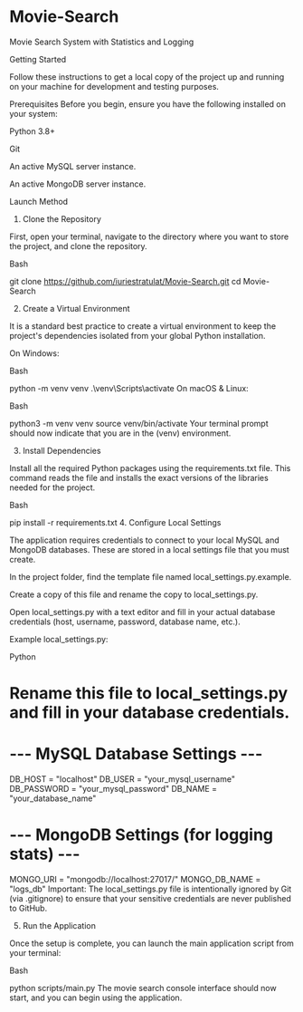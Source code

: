 # Movie-Search
Movie Search System with Statistics and Logging

Getting Started

Follow these instructions to get a local copy of the project up and running on your machine for development and testing purposes.

Prerequisites
Before you begin, ensure you have the following installed on your system:

Python 3.8+

Git

An active MySQL server instance.

An active MongoDB server instance.

Launch Method
  1. Clone the Repository

First, open your terminal, navigate to the directory where you want to store the project, and clone the repository.

Bash

git clone https://github.com/iuriestratulat/Movie-Search.git
cd Movie-Search

  2. Create a Virtual Environment

It is a standard best practice to create a virtual environment to keep the project's dependencies isolated from your global Python installation.

On Windows:

Bash

python -m venv venv
.\venv\Scripts\activate
On macOS & Linux:

Bash

python3 -m venv venv
source venv/bin/activate
Your terminal prompt should now indicate that you are in the (venv) environment.

  3. Install Dependencies

Install all the required Python packages using the requirements.txt file. This command reads the file and installs the exact versions of the libraries needed for the project.

Bash

pip install -r requirements.txt
  4. Configure Local Settings

The application requires credentials to connect to your local MySQL and MongoDB databases. These are stored in a local settings file that you must create.

In the project folder, find the template file named local_settings.py.example.

Create a copy of this file and rename the copy to local_settings.py.

Open local_settings.py with a text editor and fill in your actual database credentials (host, username, password, database name, etc.).

Example local_settings.py:

Python

# Rename this file to local_settings.py and fill in your database credentials.

# --- MySQL Database Settings ---
DB_HOST = "localhost"
DB_USER = "your_mysql_username"
DB_PASSWORD = "your_mysql_password"
DB_NAME = "your_database_name"

# --- MongoDB Settings (for logging stats) ---
MONGO_URI = "mongodb://localhost:27017/"
MONGO_DB_NAME = "logs_db"
Important: The local_settings.py file is intentionally ignored by Git (via .gitignore) to ensure that your sensitive credentials are never published to GitHub.

  5. Run the Application

Once the setup is complete, you can launch the main application script from your terminal:

Bash

python scripts/main.py
The movie search console interface should now start, and you can begin using the application.
